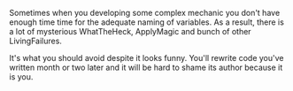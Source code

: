 ﻿Sometimes when you developing some complex mechanic you don't have enough time time for the adequate naming of variables. As a result, there is a lot of mysterious WhatTheHeck, ApplyMagic and bunch of other LivingFailures.

It's what you should avoid despite it looks funny. You'll rewrite code you've written month or two later and it will be hard to shame its author because it is you.